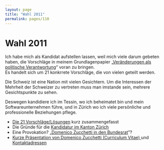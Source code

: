 ```yaml
---
layout: page
title: "Wahl 2011"
permalink: pages/110
---
```


# Wahl 2011

Ich habe mich als Kandidat aufstellen lassen, weil mich viele darum gebeten haben, die Vorschläge in meinem Grundlagenpapier „[Veränderungen als politische Verantwortung](http://www.vicinanza.ch/node/18)“ voran zu bringen.  
 Es handelt sich um 21 konkrrete Vorschläge, die von vielen geteilt werden.

Die Schweiz ist eine Nation mit vielen Gesichtern. Um die Interessen der Mehrheit der Schweizer zu vertreten muss man imstande sein, mehrere Gesichtspunkte zu sehen.

Deswegen kandidiere ich im Tessin, wo ich beheimatet bin und mein Softwareunternehmen führe, und in Zürich wo ich viele persönliche und professionelle Beziehungen pflege. 

* [Die 21 Vorschläge/Lösungen](/pages/95) kurz zusammengefasst
* Die Gründe für die [Kandidatur im Kanton Zürich](/pages/99)
* Eine Provokation? „[Domenico Zucchetti in den Bundesrat](/pages/16)”?
* [Kurze Präsentation von Domenico Zucchetti (Curriculum Vitae) ](/pages/15)und [Kontaktadressen](http://www.vicinanza.ch/contact)

